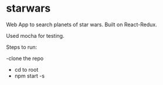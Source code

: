 # starwars
Web App to search planets of star wars.
Built on React-Redux.

Used mocha for testing.


Steps to run:

  -clone the repo
  - cd to root
  - npm start -s
  
